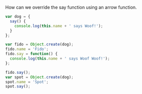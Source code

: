 How can we override the say function using an arrow function.

```javascript
var dog = {
  say() {
    console.log(this.name + ' says Woof!');
  }
};

var fido = Object.create(dog);
fido.name = 'Fido';
fido.say = function() {
  console.log(this.name + ' says Woof Woof!');
};

fido.say();
var spot = Object.create(dog);
spot.name = 'Spot';
spot.say();
```
